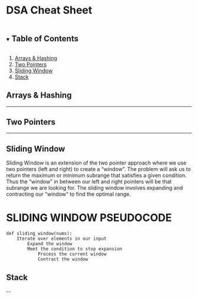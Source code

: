 <h1>DSA Cheat Sheet</h1>

<!-- TABLE OF CONTENTS -->

<details open="open">
  <summary><h2 style="display: inline-block">Table of Contents</h2></summary>
  <ol>
    <li><a href="#arrays-&-hashing">Arrays & Hashing</a></li>
    <li><a href="#two-pointers">Two Pointers</a></li>
    <li><a href="#sliding-window">Sliding Window</a></li>
    <li><a href="#stack">Stack</a></li>
  </ol>
</details>

<!-- CONTENT -->

## Arrays & Hashing

---

## Two Pointers

---

## Sliding Window

Sliding Window is an extension of the two pointer approach where we use two pointers (left and right) to create a “window”. The problem will ask us to return the maximum or minimum subrange that satisfies a given condition. Thus the “window” in between our left and right pointers will be that subrange we are looking for. The sliding window involves expanding and contracting our “window” to find the optimal range.

# SLIDING WINDOW PSEUDOCODE

```
def sliding_window(nums):
    Iterate over elements in our input
        Expand the window
        Meet the condition to stop expansion
            Process the current window
            Contract the window
```

## Stack

--

```

```
